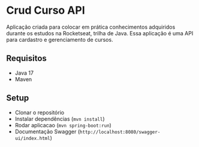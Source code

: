 # Crud Curso API
Aplicação criada para colocar em prática conhecimentos adquiridos durante os estudos na Rocketseat, trilha de Java.
Essa aplicação é uma API para cardastro e gerenciamento de cursos.

## Requisitos
- Java 17
- Maven

## Setup
- Clonar o repositório
- Instalar dependências (```mvn install```)
- Rodar aplicacao (```mvn spring-boot:run```)
- Documentação Swagger (```http://localhost:8080/swagger-ui/index.html```)
